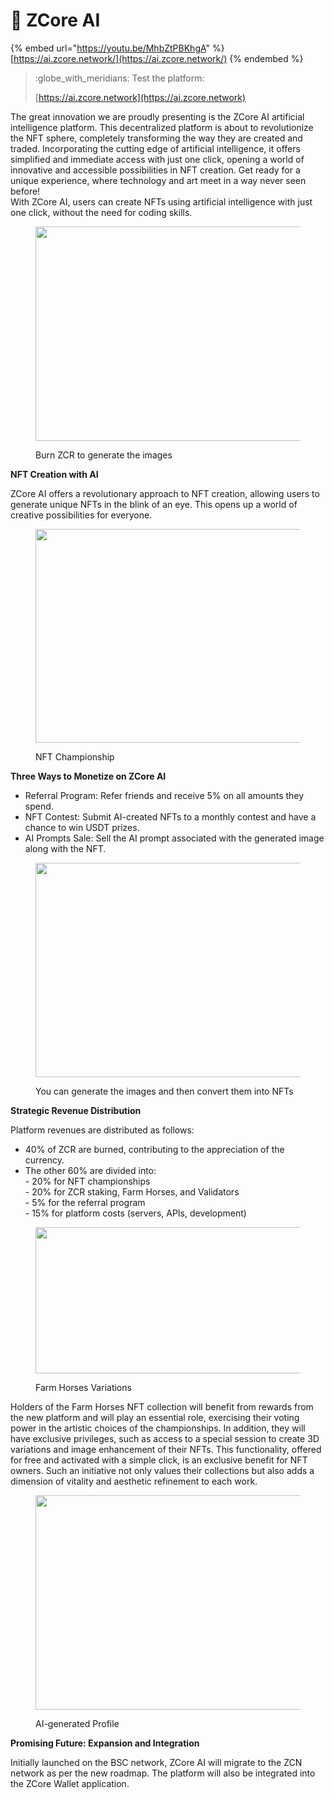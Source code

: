 # 🤖 ZCore AI

{% embed url="https://youtu.be/MhbZtPBKhgA" %}
[https://ai.zcore.network/](https://ai.zcore.network/)
{% endembed %}

> :globe\_with\_meridians: Test the platform:&#x20;
>
> [https://ai.zcore.network](https://ai.zcore.network)

The great innovation we are proudly presenting is the ZCore AI artificial intelligence platform. This decentralized platform is about to revolutionize the NFT sphere, completely transforming the way they are created and traded. Incorporating the cutting edge of artificial intelligence, it offers simplified and immediate access with just one click, opening a world of innovative and accessible possibilities in NFT creation. Get ready for a unique experience, where technology and art meet in a way never seen before!\
With ZCore AI, users can create NFTs using artificial intelligence with just one click, without the need for coding skills.

<figure><img src="https://miro.medium.com/v2/resize:fit:700/1*XRkQVByW4xqgwdtkKvT1dA.png" alt="" height="343" width="700"><figcaption><p>Burn ZCR to generate the images</p></figcaption></figure>

**NFT Creation with AI**

ZCore AI offers a revolutionary approach to NFT creation, allowing users to generate unique NFTs in the blink of an eye. This opens up a world of creative possibilities for everyone.

<figure><img src="https://miro.medium.com/v2/resize:fit:700/1*8_gqQNxF2sNOHR7HTPk9Cg.png" alt="" height="342" width="700"><figcaption><p>NFT Championship</p></figcaption></figure>

**Three Ways to Monetize on ZCore AI**

* Referral Program: Refer friends and receive 5% on all amounts they spend.
* NFT Contest: Submit AI-created NFTs to a monthly contest and have a chance to win USDT prizes.
* AI Prompts Sale: Sell the AI prompt associated with the generated image along with the NFT.

<figure><img src="https://miro.medium.com/v2/resize:fit:700/1*jaD6KVuSU_b7CNqubAF1mQ.png" alt="" height="343" width="700"><figcaption><p>You can generate the images and then convert them into NFTs</p></figcaption></figure>

**Strategic Revenue Distribution**

Platform revenues are distributed as follows:

* 40% of ZCR are burned, contributing to the appreciation of the currency.
* The other 60% are divided into:\
  \- 20% for NFT championships\
  \- 20% for ZCR staking, Farm Horses, and Validators\
  \- 5% for the referral program\
  \- 15% for platform costs (servers, APIs, development)

<figure><img src="https://miro.medium.com/v2/resize:fit:700/1*8gnHefiFsgR36QAD-Ls0Xg.png" alt="" height="234" width="700"><figcaption><p>Farm Horses Variations</p></figcaption></figure>

Holders of the Farm Horses NFT collection will benefit from rewards from the new platform and will play an essential role, exercising their voting power in the artistic choices of the championships. In addition, they will have exclusive privileges, such as access to a special session to create 3D variations and image enhancement of their NFTs. This functionality, offered for free and activated with a simple click, is an exclusive benefit for NFT owners. Such an initiative not only values their collections but also adds a dimension of vitality and aesthetic refinement to each work.

<figure><img src="https://miro.medium.com/v2/resize:fit:700/1*WwQUSuJwXcu3Rl5uUVCYaw.png" alt="" height="343" width="700"><figcaption><p>AI-generated Profile</p></figcaption></figure>

**Promising Future: Expansion and Integration**

Initially launched on the BSC network, ZCore AI will migrate to the ZCN network as per the new roadmap. The platform will also be integrated into the ZCore Wallet application.
